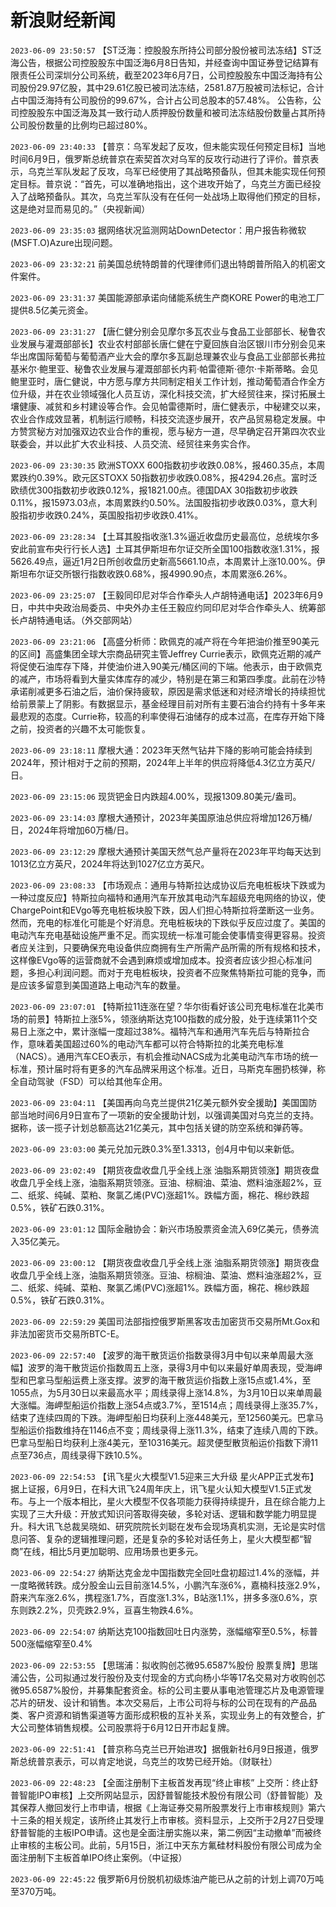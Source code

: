 # 新浪财经新闻
`2023-06-09 23:50:57` 【ST泛海：控股股东所持公司部分股份被司法冻结】ST泛海公告，根据公司控股股东中国泛海6月8日告知，并经查询中国证券登记结算有限责任公司深圳分公司系统，截至2023年6月7日，公司控股股东中国泛海持有公司股份29.97亿股，其中29.61亿股已被司法冻结，2581.87万股被司法标记，合计占中国泛海持有公司股份的99.67%，合计占公司总股本的57.48%。 公告称，公司控股股东中国泛海及其一致行动人质押股份数量和被司法冻结股份数量占其所持公司股份数量的比例均已超过80%。

`2023-06-09 23:40:33` 【普京：乌军发起了反攻，但未能实现任何预定目标】当地时间6月9日，俄罗斯总统普京在索契首次对乌军的反攻行动进行了评价。普京表示，乌克兰军队发起了反攻，乌军已经使用了其战略预备队，但其未能实现任何预定目标。普京说：“首先，可以准确地指出，这个进攻开始了，乌克兰方面已经投入了战略预备队。其次，乌克兰军队没有在任何一处战场上取得他们预定的目标，这是绝对显而易见的。”（央视新闻）

`2023-06-09 23:35:03` 据网络状况监测网站DownDetector：用户报告称微软(MSFT.O)Azure出现问题。

`2023-06-09 23:32:21` 前美国总统特朗普的代理律师们退出特朗普所陷入的机密文件案件。

`2023-06-09 23:31:37` 美国能源部承诺向储能系统生产商KORE Power的电池工厂提供8.5亿美元资金。

`2023-06-09 23:31:27` 【唐仁健分别会见摩尔多瓦农业与食品工业部部长、秘鲁农业发展与灌溉部部长】农业农村部部长唐仁健在宁夏回族自治区银川市分别会见来华出席国际葡萄与葡萄酒产业大会的摩尔多瓦副总理兼农业与食品工业部部长弗拉基米尔·鲍里亚、秘鲁农业发展与灌溉部部长内莉·帕雷德斯·德尔·卡斯蒂略。会见鲍里亚时，唐仁健说，中方愿与摩方共同制定相关工作计划，推动葡萄酒合作全方位升级，并在农业领域强化人员互访，深化科技交流，扩大经贸往来，探讨拓展土壤健康、减贫和乡村建设等合作。会见帕雷德斯时，唐仁健表示，中秘建交以来，农业合作成效显著，机制运行顺畅，科技交流逐步展开，农产品贸易稳定发展。中方赞赏秘方对加强双边农业合作的重视，愿与秘方一道，尽早确定召开第四次农业联委会，并以此扩大农业科技、人员交流、经贸往来务实合作。

`2023-06-09 23:30:35` 欧洲STOXX 600指数初步收跌0.08%，报460.35点，本周累跌约0.39%。欧元区STOXX 50指数初步收跌0.08%，报4294.26点。富时泛欧绩优300指数初步收跌0.12%，报1821.00点。德国DAX 30指数初步收跌0.11%，报15973.03点，本周累跌约0.50%。法国股指初步收跌0.03%，意大利股指初步收跌0.24%，英国股指初步收跌0.41%。

`2023-06-09 23:28:34` 【土耳其股指收涨1.3%逼近收盘历史最高位，总统埃尔多安此前宣布央行行长人选】土耳其伊斯坦布尔证交所全国100指数收涨1.31%，报5626.49点，逼近1月2日所创收盘历史新高5661.10点，本周累计上涨10.00%。伊斯坦布尔证交所银行指数收跌0.68%，报4990.90点，本周累涨6.26%。

`2023-06-09 23:25:07` 【王毅同印尼对华合作牵头人卢胡特通电话】2023年6月9日，中共中央政治局委员、中央外办主任王毅应约同印尼对华合作牵头人、统筹部长卢胡特通电话。（外交部网站）

`2023-06-09 23:21:06` 【高盛分析师：欧佩克的减产将在今年把油价推至90美元的区间】高盛集团全球大宗商品研究主管Jeffrey Currie表示，欧佩克近期的减产将促使石油库存下降，并使油价进入90美元/桶区间的下端。他表示，由于欧佩克的减产，市场将看到大量实体库存的减少，特别是在第三和第四季度。此前在沙特承诺削减更多石油之后，油价保持疲软，原因是需求低迷和对经济增长的持续担忧给前景蒙上了阴影。有数据显示，基金经理目前对所有主要石油合约持有十多年来最悲观的态度。Currie称，较高的利率使得石油储存的成本过高，在库存开始下降之前，投资者的兴趣不太可能恢复。

`2023-06-09 23:18:11` 摩根大通：2023年天然气钻井下降的影响可能会持续到2024年，预计相对于之前的预期，2024年上半年的供应将降低4.3亿立方英尺/日。

`2023-06-09 23:15:06` 现货钯金日内跌超4.00%，现报1309.80美元/盎司。

`2023-06-09 23:14:03` 摩根大通预计，2023年美国原油总供应将增加126万桶/日，2024年将增加60万桶/日。

`2023-06-09 23:12:29` 摩根大通预计美国天然气总产量将在2023年平均每天达到1013亿立方英尺，2024年将达到1027亿立方英尺。

`2023-06-09 23:08:33` 【市场观点：通用与特斯拉达成协议后充电桩板块下跌或为一种过度反应】特斯拉向福特和通用汽车开放其电动汽车超级充电网络的协议，使ChargePoint和EVgo等充电桩板块股下跌，因人们担心特斯拉将垄断这一业务。然而，充电的标准化可能是个好消息。充电桩板块的下跌似乎反应过度了。美国的电动汽车充电基础设施严重不足。而实现统一标准可能会使事情变得更容易。投资者应关注到，只要确保充电设备供应商拥有生产所需产品所需的所有规格和技术，这样像EVgo等的运营商就不会遇到麻烦或增加成本。投资者应该少担心标准问题，多担心利润问题。而对于充电桩板块，投资者不应聚焦特斯拉可能的竞争，而是应该多留意到美国道路上电动汽车的数量。

`2023-06-09 23:07:01` 【特斯拉11连涨在望？华尔街看好该公司充电标准在北美市场的前景】特斯拉上涨5%，领涨纳斯达克100指数的成分股，处于连续第11个交易日上涨之中，累计涨幅一度超过38%。福特汽车和通用汽车先后与特斯拉合作，意味着美国超过60%的电动汽车都可以符合特斯拉的北美充电标准（NACS）。通用汽车CEO表示，有机会推动NACS成为北美电动汽车市场的统一标准，预计届时将有更多的汽车品牌采用这个标准。近日，马斯克车圈扔核弹，称全自动驾驶（FSD）可以给其他车企用。

`2023-06-09 23:04:11` 【美国再向乌克兰提供21亿美元额外安全援助】美国国防部当地时间6月9日宣布了一项新的安全援助计划，以强调美国对乌克兰的支持。据称，该一揽子计划总额高达21亿美元，其中包括关键的防空系统和弹药等。

`2023-06-09 23:03:00` 美元兑加元跌0.3%至1.3313，创4月中旬以来新低。

`2023-06-09 23:02:49` 【期货夜盘收盘几乎全线上涨 油脂系期货领涨】期货夜盘收盘几乎全线上涨，油脂系期货领涨。豆油、棕榈油、菜油、燃料油涨超2%，豆二、纸浆、纯碱、菜粕、聚氯乙烯(PVC)涨超1%。跌幅方面，棉花、棉纱跌超0.5%，铁矿石跌0.31%。

`2023-06-09 23:01:12` 国际金融协会：新兴市场股票资金流入69亿美元，债券流入35亿美元。

`2023-06-09 23:00:12` 【期货夜盘收盘几乎全线上涨 油脂系期货领涨】期货夜盘收盘几乎全线上涨，油脂系期货领涨。豆油、棕榈油、菜油、燃料油涨超2%，豆二、纸浆、纯碱、菜粕、聚氯乙烯(PVC)涨超1%。跌幅方面，棉花、棉纱跌超0.5%，铁矿石跌0.31%。

`2023-06-09 22:59:29` 美国司法部指控俄罗斯黑客攻击加密货币交易所Mt.Gox和非法加密货币交易所BTC-E。

`2023-06-09 22:57:40` 【波罗的海干散货运价指数录得3月中旬以来单周最大涨幅】波罗的海干散货运价指数周五上涨，录得3月中旬以来最好单周表现，受海岬型和巴拿马型船运费上涨支撑。波罗的海干散货运价指数上涨15点或1.4%，至1055点，为5月30日以来最高水平；周线录得上涨14.8%，为3月10日以来单周最大涨幅。海岬型船运价指数上涨54点或3.7%，至1514点；周线录得上涨35.7%，结束了连续四周的下跌。海岬型船日均获利上涨448美元，至12560美元。巴拿马型船运价指数维持在1146点不变；周线录得上涨11.3%，结束了连续八周的下跌。巴拿马型船日均获利上涨4美元，至10316美元。超灵便型散货船运价指数下滑11点至736点，周线录得下跌10.5%。

`2023-06-09 22:54:53` 【讯飞星火大模型V1.5迎来三大升级 星火APP正式发布】据上证报，6月9日，在科大讯飞24周年庆上，讯飞星火认知大模型V1.5正式发布。与上一个版本相比，星火大模型不仅各项能力获得持续提升，且在综合能力上实现了三大升级：开放式知识问答取得突破，多轮对话、逻辑和数学能力明显提升。科大讯飞总裁吴晓如、研究院院长刘聪在发布会现场真机实测，无论是实时信息问答、复杂的逻辑推理问题，还是复杂的多轮对话任务上，星火大模型都“智商”在线，相比5月更加聪明、应用场景也更多元。

`2023-06-09 22:54:27` 纳斯达克金龙中国指数完全回吐盘初超过1.4%的涨幅，并一度略微转跌。成分股金山云目前涨14.5%，小鹏汽车涨6%，嘉楠科技涨2.9%，蔚来汽车涨2.6%，携程涨1.7%，百度涨1.3%，B站涨1.1%，拼多多涨0.6%，京东则跌2.2%，贝壳跌2.9%，亘喜生物跌4.6%。

`2023-06-09 22:54:07` 纳斯达克100指数回吐日内涨势，涨幅缩窄至0.5%，标普500涨幅缩窄至0.4%

`2023-06-09 22:53:55`   【思瑞浦：拟收购创芯微95.6587%股份 股票复牌】思瑞浦公告，公司拟通过发行股份及支付现金的方式向杨小华等17名交易对方收购创芯微95.6587%股份，并募集配套资金。标的公司主要从事电池管理芯片及电源管理芯片的研发、设计和销售。本次交易后，上市公司将与标的公司在现有的产品品类、客户资源和销售渠道等方面形成积极的互补关系，实现业务上的有效整合，扩大公司整体销售规模。公司股票将于6月12日开市起复牌。

`2023-06-09 22:51:41` 【普京称乌克兰已开始进攻】据俄新社6月9日报道，俄罗斯总统普京表示，可以肯定地说，乌克兰的攻势已经开始。（财联社）

`2023-06-09 22:48:23` 【全面注册制下主板首发再现“终止审核” 上交所：终止舒普智能IPO审核】上交所网站显示，因舒普智能技术股份有限公司（舒普智能）及其保荐人撤回发行上市申请，根据《上海证券交易所股票发行上市审核规则》第六十三条的相关规定，该所终止其发行上市审核。资料显示，上交所于2月27日受理舒普智能的主板IPO申请。这也是全面注册实施以来，第二例因“主动撤单”而被终止审核的主板公司。此前，5月15日，浙江中天东方氟硅材料股份有限公司成为全面注册制下主板首单IPO终止案例。（中证报）

`2023-06-09 22:45:22` 俄罗斯6月份脱机初级炼油产能已从之前的计划上调70万吨至370万吨。

